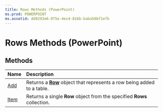 ```yaml
---
title: Rows Methods (PowerPoint)
ms.prod: POWERPOINT
ms.assetid: dd9293e6-975e-4ec4-816b-baba50bf1efb
---
```



# Rows Methods (PowerPoint)

## Methods



|**Name**|**Description**|
|:-----|:-----|
|[Add](rows-add-method-powerpoint.md)|Returns a  **[Row](row-object-powerpoint.md)** object that represents a row being added to a table.|
|[Item](rows-item-method-powerpoint.md)|Returns a single  **Row** object from the specified **Rows** collection.|

